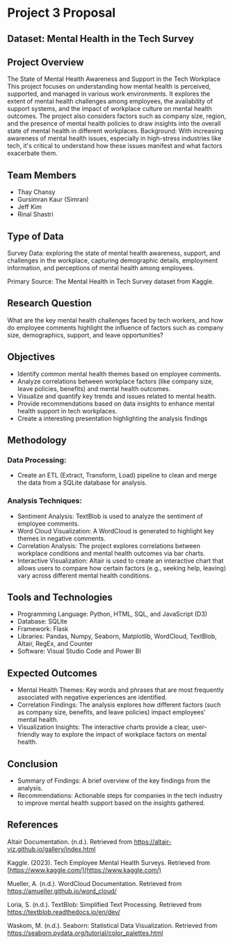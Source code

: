 # Project 3 Proposal

## Dataset: Mental Health in the Tech Survey


## Project Overview

The State of Mental Health Awareness and Support in the Tech Workplace
This project focuses on understanding how mental health is perceived, supported, and managed in various work environments. It explores the extent of mental health challenges among employees, the availability of support systems, and the impact of workplace culture on mental health outcomes. The project also considers factors such as company size, region, and the presence of mental health policies to draw insights into the overall state of mental health in different workplaces.
Background: With increasing awareness of mental health issues, especially in high-stress industries like tech, it's critical to understand how these issues manifest and what factors exacerbate them.


## Team Members
- Thay Chansy
- Gursimran Kaur (Simran)
- Jeff Kim
- Rinal Shastri


## Type of Data
Survey Data: exploring the state of mental health awareness, support, and challenges in the workplace, capturing demographic details, employment information, and perceptions of mental health among employees.

Primary Source: The Mental Health in Tech Survey dataset from Kaggle. 


## Research Question
What are the key mental health challenges faced by tech workers, and how do employee comments highlight the influence of factors such as company size, demographics, support, and leave opportunities? 

## Objectives
- Identify common mental health themes based on employee comments.
- Analyze correlations between workplace factors (like company size, leave policies, benefits) and mental health outcomes.
- Visualize and quantify key trends and issues related to mental health.
- Provide recommendations based on data insights to enhance mental health support in tech workplaces.
- Create a interesting presentation highlighting the analysis findings 


## Methodology

### Data Processing: 
- Create an ETL (Extract, Transform, Load) pipeline to clean and merge the data from a SQLite database for analysis. 
  
### Analysis Techniques: 
- Sentiment Analysis: TextBlob is used to analyze the sentiment of employee comments.
- Word Cloud Visualization: A WordCloud is generated to highlight key themes in negative comments.
- Correlation Analysis: The project explores correlations between workplace conditions and mental health outcomes via bar charts.
- Interactive Visualization: Altair is used to create an interactive chart that allows users to compare how certain factors (e.g., seeking help, leaving) vary across different mental health conditions.
  

## Tools and Technologies
- Programming Language: Python, HTML, SQL, and JavaScript (D3)
- Database: SQLite 
- Framework: Flask
- Libraries: Pandas, Numpy, Seaborn, Matplotlib, WordCloud, TextBlob, Altair, RegEx, and Counter 
- Software: Visual Studio Code and Power BI


## Expected Outcomes
- Mental Health Themes: Key words and phrases that are most frequently associated with negative experiences are identified.
- Correlation Findings: The analysis explores how different factors (such as company size, benefits, and leave policies) impact employees' mental health.
- Visualization Insights: The interactive charts provide a clear, user-friendly way to explore the impact of workplace factors on mental health.


## Conclusion
- Summary of Findings: A brief overview of the key findings from the analysis.
- Recommendations: Actionable steps for companies in the tech industry to improve mental health support based on the insights gathered.
  

## References 
Altair Documentation. (n.d.). Retrieved from https://altair-viz.github.io/gallery/index.html

Kaggle. (2023). Tech Employee Mental Health Surveys. Retrieved from [https://www.kaggle.com/](https://www.kaggle.com/) 

Mueller, A. (n.d.). WordCloud Documentation. Retrieved from https://amueller.github.io/word_cloud/ 

Loria, S. (n.d.). TextBlob: Simplified Text Processing. Retrieved from https://textblob.readthedocs.io/en/dev/ 

Waskom, M. (n.d.). Seaborn: Statistical Data Visualization. Retrieved from https://seaborn.pydata.org/tutorial/color_palettes.html 